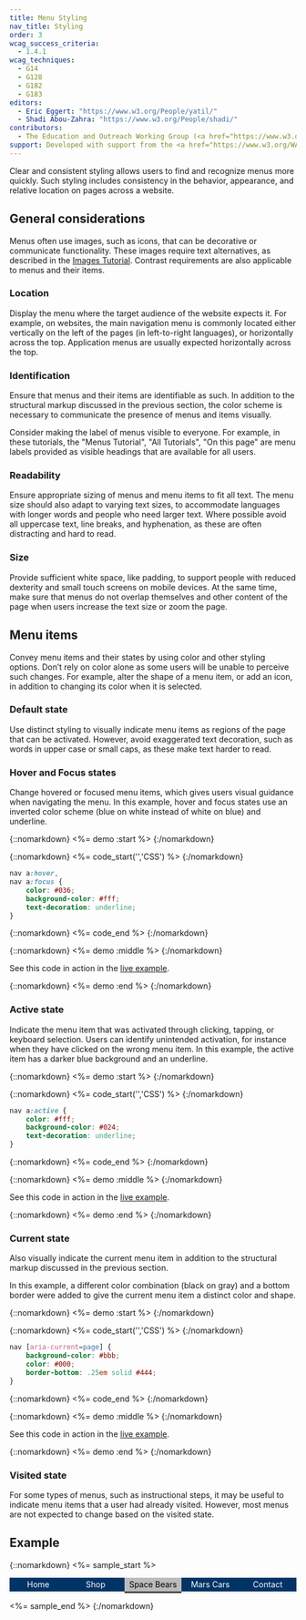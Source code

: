 ```yaml
---
title: Menu Styling
nav_title: Styling
order: 3
wcag_success_criteria:
  - 1.4.1
wcag_techniques:
  - G14
  - G128
  - G182
  - G183
editors:
  - Eric Eggert: "https://www.w3.org/People/yatil/"
  - Shadi Abou-Zahra: "https://www.w3.org/People/shadi/"
contributors:
  - The Education and Outreach Working Group (<a href="https://www.w3.org/WAI/EO/">EOWG</a>)
support: Developed with support from the <a href="https://www.w3.org/WAI/ACT/">WAI-ACT project</a>, co-funded by the <strong>European Commission <abbr title="Information Society Technologies">IST</abbr> Programme</strong>.
---
```


Clear and consistent styling allows users to find and recognize menus more quickly. Such styling includes consistency in the behavior, appearance, and relative location on pages across a website.

## General considerations

Menus often use images, such as icons, that can be decorative or communicate functionality. These images require text alternatives, as described in the [Images Tutorial](/images/index.html). Contrast requirements are also applicable to menus and their items.

### Location

Display the menu where the target audience of the website expects it. For example, on websites, the main navigation menu is commonly located either vertically on the left of the pages (in left-to-right languages), or horizontally across the top. Application menus are usually expected horizontally across the top.

### Identification

Ensure that menus and their items are identifiable as such. In addition to the structural markup discussed in the previous section, the color scheme is necessary to communicate the presence of menus and items visually.

Consider making the label of menus visible to everyone. For example, in these tutorials, the "Menus Tutorial", "All Tutorials", "On this page" are menu labels provided as visible headings that are available for all users.

### Readability

Ensure appropriate sizing of menus and menu items to fit all text. The menu size should also adapt to varying text sizes, to accommodate languages with longer words and people who need larger text. Where possible avoid all uppercase text, line breaks, and hyphenation, as these are often distracting and hard to read.

### Size

Provide sufficient white space, like padding, to support people with reduced dexterity and small touch screens on mobile devices. At the same time, make sure that menus do not overlap themselves and other content of the page when users increase the text size or zoom the page.

## Menu items

Convey menu items and their states by using color and other styling options. Don’t rely on color alone as some users will be unable to perceive such changes. For example, alter the shape of a menu item, or add an icon, in addition to changing its color when it is selected.

### Default state

Use distinct styling to visually indicate menu items as regions of the page that can be activated. However, avoid exaggerated text decoration, such as words in upper case or small caps, as these make text harder to read.

### Hover and Focus states

Change hovered or focused menu items, which gives users visual guidance when navigating the menu. In this example, hover and focus states use an inverted color scheme (blue on white instead of white on blue) and underline.

{::nomarkdown}
<%= demo :start %>
{:/nomarkdown}

{::nomarkdown}
<%= code_start('','CSS') %>
{:/nomarkdown}

~~~ css
nav a:hover,
nav a:focus {
	color: #036;
	background-color: #fff;
	text-decoration: underline;
}
~~~
{::nomarkdown}
<%= code_end %>
{:/nomarkdown}

{::nomarkdown}
<%= demo :middle %>
{:/nomarkdown}

See this code in action in the [live example](#example).

{::nomarkdown}
<%= demo :end %>
{:/nomarkdown}


### Active state

Indicate the menu item that was activated through clicking, tapping, or keyboard selection. Users can identify unintended activation, for instance when they have clicked on the wrong menu item. In this example, the active item has a darker blue background and an underline.

{::nomarkdown}
<%= demo :start %>
{:/nomarkdown}

{::nomarkdown}
<%= code_start('','CSS') %>
{:/nomarkdown}

~~~ css
nav a:active {
	color: #fff;
	background-color: #024;
	text-decoration: underline;
}
~~~

{::nomarkdown}
<%= code_end %>
{:/nomarkdown}

{::nomarkdown}
<%= demo :middle %>
{:/nomarkdown}

See this code in action in the [live example](#example).

{::nomarkdown}
<%= demo :end %>
{:/nomarkdown}

### Current state

Also visually indicate the current menu item in addition to the structural markup discussed in the previous section.

In this example, a different color combination (black on gray) and a bottom border were added to give the current menu item a distinct color and shape.

{::nomarkdown}
<%= demo :start %>
{:/nomarkdown}

{::nomarkdown}
<%= code_start('','CSS') %>
{:/nomarkdown}

~~~ css
nav [aria-current=page] {
	background-color: #bbb;
	color: #000;
	border-bottom: .25em solid #444;
}
~~~

{::nomarkdown}
<%= code_end %>
{:/nomarkdown}

{::nomarkdown}
<%= demo :middle %>
{:/nomarkdown}

See this code in action in the [live example](#example).

{::nomarkdown}
<%= demo :end %>
{:/nomarkdown}

### Visited state

For some types of menus, such as instructional steps, it may be useful to indicate menu items that a user had already visited. However, most menus are not expected to change based on the visited state.

## Example

{::nomarkdown}
<%= sample_start %>

<nav aria-label="(example) Main Navigation" id="currentnav">
		<ul>
				<li><a href="#currentnav">Home</a></li>
				<li><a href="#currentnav">Shop</a></li>
				<li><a href="#currentnav" aria-current="page">Space Bears</a></li>
				<li><a href="#currentnav">Mars Cars</a></li>
				<li><a href="#currentnav">Contact</a></li>
		</ul>
</nav>

<style>
	#currentnav {
			display:table;
			width:100%;
	}
	#currentnav ul {
			margin: 0;
			padding: 0;
			display: table-row;
			background-color: #036;
			color: #fff;
	}
	#currentnav li {
			display:table-cell;
			width: 20%;
			text-align: center;
	}
	#currentnav a {
			display: block;
			padding: .25em;
			border-bottom: .25em solid #E8E8E8;
	}
	#currentnav a {
			color: #fff;
			text-decoration: none;
	}
	#currentnav [aria-current=page] {
			background-color: #bbb;
			color: #000;
			border-color: #444;
	}
	#currentnav a:hover,
	#currentnav a:focus {
		color: #036;
		background-color: #fff;
		text-decoration: underline;
	}
	#currentnav a:active {
		color: #fff;
		background-color: #024;
		text-decoration: underline;
	}
</style>

<%= sample_end %>
{:/nomarkdown}
